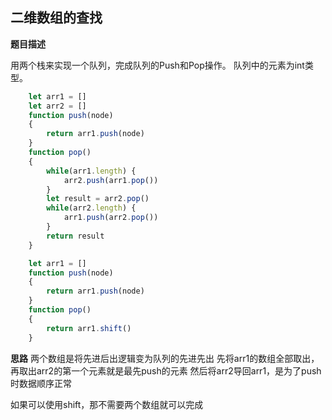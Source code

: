 ## 二维数组的查找

**题目描述**

用两个栈来实现一个队列，完成队列的Push和Pop操作。 队列中的元素为int类型。

```javascript
    let arr1 = []
    let arr2 = []
    function push(node)
    {
        return arr1.push(node)
    }
    function pop()
    {
        while(arr1.length) {
            arr2.push(arr1.pop())
        }
        let result = arr2.pop()
        while(arr2.length) {
            arr1.push(arr2.pop())
        }
        return result
    }
```

```javascript
    let arr1 = []
    function push(node)
    {
        return arr1.push(node)
    }
    function pop()
    {
        return arr1.shift()
    }
```

**思路**
两个数组是将先进后出逻辑变为队列的先进先出
先将arr1的数组全部取出，再取出arr2的第一个元素就是最先push的元素
然后将arr2导回arr1，是为了push时数据顺序正常

如果可以使用shift，那不需要两个数组就可以完成